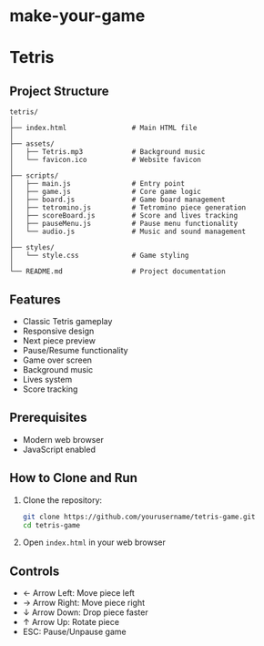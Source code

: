 # **make-your-game**
# **Tetris**

## Project Structure
```
tetris/
│
├── index.html                # Main HTML file
│
├── assets/
│   ├── Tetris.mp3            # Background music
│   └── favicon.ico           # Website favicon
│
├── scripts/
│   ├── main.js               # Entry point
│   ├── game.js               # Core game logic
│   ├── board.js              # Game board management
│   ├── tetromino.js          # Tetromino piece generation
│   ├── scoreBoard.js         # Score and lives tracking
│   ├── pauseMenu.js          # Pause menu functionality
│   └── audio.js              # Music and sound management
│
├── styles/
│   └── style.css             # Game styling
│
└── README.md                 # Project documentation
```

## Features
- Classic Tetris gameplay
- Responsive design
- Next piece preview
- Pause/Resume functionality
- Game over screen
- Background music
- Lives system
- Score tracking

## Prerequisites
- Modern web browser
- JavaScript enabled

## How to Clone and Run
1. Clone the repository:
   ```bash
   git clone https://github.com/yourusername/tetris-game.git
   cd tetris-game
   ```

2. Open `index.html` in your web browser

## Controls
- ← Arrow Left: Move piece left
- → Arrow Right: Move piece right
- ↓ Arrow Down: Drop piece faster
- ↑ Arrow Up: Rotate piece
- ESC: Pause/Unpause game
